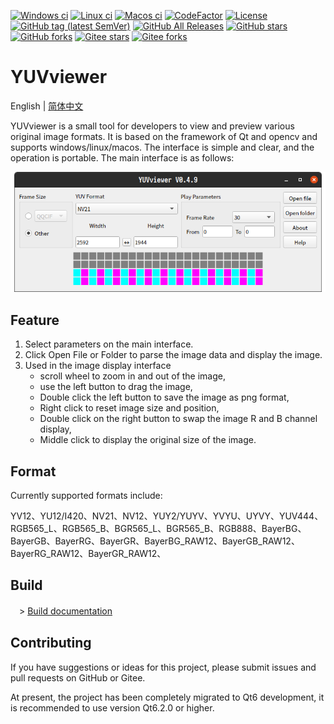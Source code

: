 [![Windows ci](https://img.shields.io/github/workflow/status/qqxiaoming/yuvviewer/windows?style=flat-square&logo=windows)](https://github.com/QQxiaoming/yuvviewer/actions/workflows/windows.yml)
[![Linux ci](https://img.shields.io/github/workflow/status/qqxiaoming/yuvviewer/linux?style=flat-square&logo=linux)](https://github.com/QQxiaoming/yuvviewer/actions/workflows/linux.yml)
[![Macos ci](https://img.shields.io/github/workflow/status/qqxiaoming/yuvviewer/macos?style=flat-square&logo=apple)](https://github.com/QQxiaoming/yuvviewer/actions/workflows/macos.yml)
[![CodeFactor](https://www.codefactor.io/repository/github/qqxiaoming/yuvviewer/badge)](https://www.codefactor.io/repository/github/qqxiaoming/yuvviewer)
[![License](https://img.shields.io/github/license/qqxiaoming/yuvviewer.svg?colorB=f48041&style=flat-square)](https://github.com/QQxiaoming/yuvviewer)
[![GitHub tag (latest SemVer)](https://img.shields.io/github/tag/QQxiaoming/YUVviewer.svg)](https://github.com/QQxiaoming/YUVviewer/releases)
[![GitHub All Releases](https://img.shields.io/github/downloads/QQxiaoming/YUVviewer/total.svg)](https://github.com/QQxiaoming/YUVviewer/releases)
[![GitHub stars](https://img.shields.io/github/stars/QQxiaoming/YUVviewer.svg)](https://github.com/QQxiaoming/YUVviewer)
[![GitHub forks](https://img.shields.io/github/forks/QQxiaoming/YUVviewer.svg)](https://github.com/QQxiaoming/YUVviewer)
[![Gitee stars](https://gitee.com/QQxiaoming/YUVviewer/badge/star.svg?theme=dark)](https://gitee.com/QQxiaoming/YUVviewer)
[![Gitee forks](https://gitee.com/QQxiaoming/YUVviewer/badge/fork.svg?theme=dark)](https://gitee.com/QQxiaoming/YUVviewer)

# YUVviewer

English | [简体中文](./README_zh_CN.md)

YUVviewer is a small tool for developers to view and preview various original image formats. It is based on the framework of Qt and opencv and supports windows/linux/macos. The interface is simple and clear, and the operation is portable. The main interface is as follows:

![img0](./img/docimg0.png)

## Feature

1. Select parameters on the main interface.
2. Click Open File or Folder to parse the image data and display the image.
3. Used in the image display interface
    - scroll wheel to zoom in and out of the image,
    - use the left button to drag the image,
    - Double click the left button to save the image as png format,
    - Right click to reset image size and position,
    - Double click on the right button to swap the image R and B channel display,
    - Middle click to display the original size of the image.

## Format

Currently supported formats include:

YV12、YU12/I420、NV21、NV12、YUY2/YUYV、YVYU、UYVY、YUV444、RGB565_L、RGB565_B、BGR565_L、BGR565_B、RGB888、BayerBG、BayerGB、BayerRG、BayerGR、BayerBG_RAW12、BayerGB_RAW12、BayerRG_RAW12、BayerGR_RAW12、

## Build

　> [Build documentation](./DEVELOPNOTE.md)

## Contributing

If you have suggestions or ideas for this project, please submit issues and pull requests on GitHub or Gitee.

At present, the project has been completely migrated to Qt6 development, it is recommended to use version Qt6.2.0 or higher.
